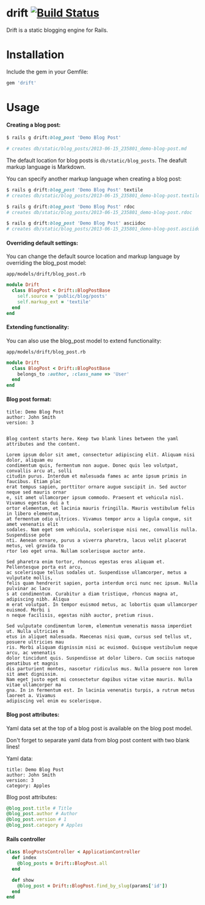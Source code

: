 drift [![Build Status](https://travis-ci.org/jpruetting/drift.png?branch=master)](https://travis-ci.org/jpruetting/drift)
=============

Drift is a static blogging engine for Rails.


Installation
=============

Include the gem in your Gemfile:

```ruby
gem 'drift'
```

Usage
=============

#### Creating a blog post:
```ruby
$ rails g drift:blog_post 'Demo Blog Post'

# creates db/static/blog_posts/2013-06-15_235801_demo-blog-post.md
```

The default location for blog posts is `db/static/blog_posts`.
The deafult markup language is Markdown.

You can specify another markup language when creating a blog post:
```ruby
$ rails g drift:blog_post 'Demo Blog Post' textile
# creates db/static/blog_posts/2013-06-15_235801_demo-blog-post.textile

$ rails g drift:blog_post 'Demo Blog Post' rdoc
# creates db/static/blog_posts/2013-06-15_235801_demo-blog-post.rdoc

$ rails g drift:blog_post 'Demo Blog Post' asciidoc
# creates db/static/blog_posts/2013-06-15_235801_demo-blog-post.asciidoc
```

#### Overriding default settings:

You can change the default source location and markup language by overriding the blog_post model: 

`app/models/drift/blog_post.rb`
```ruby
module Drift
  class BlogPost < Drift::BlogPostBase
    self.source = 'public/blog/posts'
    self.markup_ext = 'textile'
  end
end
```

#### Extending functionality:

You can also use the blog_post model to extend functionality: 

`app/models/drift/blog_post.rb`
```ruby
module Drift
  class BlogPost < Drift::BlogPostBase
    belongs_to :author, :class_name => 'User'
  end
end
```

#### Blog post format:

```
title: Demo Blog Post
author: John Smith
version: 3


Blog content starts here. Keep two blank lines between the yaml attributes and the content.

Lorem ipsum dolor sit amet, consectetur adipiscing elit. Aliquam nisi dolor, aliquam eu 
condimentum quis, fermentum non augue. Donec quis leo volutpat, convallis arcu at, solli
citudin purus. Interdum et malesuada fames ac ante ipsum primis in faucibus. Etiam plac
erat tempus sapien, porttitor ornare augue suscipit in. Sed auctor neque sed mauris ornar
e, sit amet ullamcorper ipsum commodo. Praesent et vehicula nisl. Vivamus egestas dui a t
ortor elementum, et lacinia mauris fringilla. Mauris vestibulum felis in libero elementum,
at fermentum odio ultrices. Vivamus tempor arcu a ligula congue, sit amet venenatis elit 
sodales. Nam eget sem vehicula, scelerisque nisi nec, convallis nulla. Suspendisse pote
nti. Aenean ornare, purus a viverra pharetra, lacus velit placerat metus, vel gravida to
rtor leo eget urna. Nullam scelerisque auctor ante.

Sed pharetra enim tortor, rhoncus egestas eros aliquam et. Pellentesque porta est arcu, 
ac scelerisque tellus sodales ut. Suspendisse ullamcorper, metus a vulputate mollis, 
felis quam hendrerit sapien, porta interdum orci nunc nec ipsum. Nulla pulvinar ac lacu
s at condimentum. Curabitur a diam tristique, rhoncus magna at, adipiscing nibh. Aliqua
m erat volutpat. In tempor euismod metus, ac lobortis quam ullamcorper euismod. Morbi i
n neque facilisis, egestas nibh auctor, pretium risus.

Sed vulputate condimentum lorem, elementum venenatis massa imperdiet ut. Nulla ultricies m
etus in aliquet malesuada. Maecenas nisi quam, cursus sed tellus ut, posuere ultricies mau
ris. Morbi aliquam dignissim nisi ac euismod. Quisque vestibulum neque arcu, ac venenatis 
dolor tincidunt quis. Suspendisse at dolor libero. Cum sociis natoque penatibus et magnis 
dis parturient montes, nascetur ridiculus mus. Nulla posuere non lorem sit amet dignissim.
Nam eget justo eget mi consectetur dapibus vitae vitae mauris. Nulla vitae ullamcorper ma
gna. In in fermentum est. In lacinia venenatis turpis, a rutrum metus laoreet a. Vivamus 
adipiscing vel enim eu scelerisque.
```

#### Blog post attributes:

Yaml data set at the top of a blog post is available on the blog post model. 

Don't forget to separate yaml data from blog post content with two blank lines!

Yaml data:
```
title: Demo Blog Post
author: John Smith
version: 3
category: Apples
```
Blog post attributes:
```ruby
@blog_post.title # Title
@blog_post.author # Author
@blog_post.version # 1
@blog_post.category # Apples
```

#### Rails controller
```ruby
class BlogPostsController < ApplicationController
  def index
    @blog_posts = Drift::BlogPost.all
  end

  def show
    @blog_post = Drift::BlogPost.find_by_slug(params['id'])
  end
end
```

